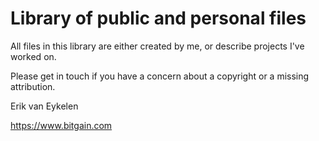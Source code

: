# Library of public and personal files

All files in this library are either created by me, or describe projects I've worked on.

Please get in touch if you have a concern about a copyright or a missing attribution.

Erik van Eykelen

https://www.bitgain.com
